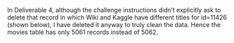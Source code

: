 In Deliverable 4, although the challenge instructions didn’t explicitly ask to delete that record in which Wiki and Kaggle have different titles for id=11426 (shown below), I have deleted it anyway to truly clean the data. Hence the movies table has only 5061 records instead of 5062.

